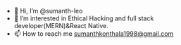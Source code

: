 - 👋 Hi, I’m @sumanth-leo
- 👀 I’m interested in Ethical Hacking and full stack developer(MERN)&React Native.
- 📫 How to reach me sumanthkonthala1998@gmail.com

<!---
sumanthleo/sumanthleo is a ✨ special ✨ repository because its `README.md` (this file) appears on your GitHub profile.
You can click the Preview link to take a look at your changes.
--->
